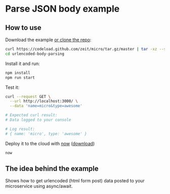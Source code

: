 
# Parse JSON body example

## How to use

Download the example [or clone the repo](https://github.com/zeit/micro):

```bash
curl https://codeload.github.com/zeit/micro/tar.gz/master | tar -xz --strip=2 micro-master/examples/urlencoded-body-parsing
cd urlencoded-body-parsing
```

Install it and run:

```bash
npm install
npm run start
```

Test it:

```bash
curl --request GET \
  --url http://localhost:3000/ \
  --data 'name=micro&type=awesome'

# Expected curl result:
# Data logged to your console

# Log result:
# { name: 'micro', type: 'awesome' }
```

Deploy it to the cloud with [now](https://zeit.co/now) ([download](https://zeit.co/download))

```bash
now
```

## The idea behind the example

Shows how to get urlencoded (html form post) data posted to your microservice using async/await.

